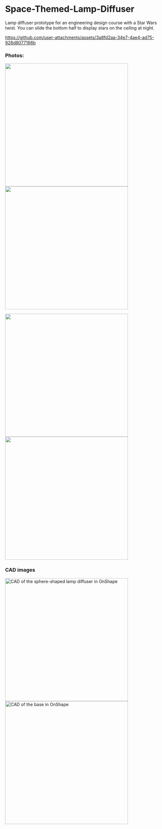 # Space-Themed-Lamp-Diffuser
Lamp diffuser prototype for an engineering design course with a Star Wars twist. You can slide the bottom half to display stars on the ceiling at night.

https://github.com/user-attachments/assets/3a8fd2aa-34e7-4ae4-ad75-928d8077166b

### Photos:
<p float="left">
  <img src="https://github.com/user-attachments/assets/1a94a4c9-51a2-4b70-9a20-82a423b8bef3" width="400" />
  <img src="https://github.com/user-attachments/assets/ff966439-1d73-4654-8630-b17b4d8fa4c2" width="400" /> 
</p>
<p float="left">
  <img src="https://github.com/user-attachments/assets/88cd2063-4b46-454f-807e-99a1945669ac" width="400" /> 
  <img src="https://github.com/user-attachments/assets/b57810fc-4e30-47be-9592-0b34491ae5a2" width="400" />
</p>

### CAD images
<p float="left">
  <img width="400" alt="CAD of the sphere-shaped lamp diffuser in OnShape" src="https://github.com/user-attachments/assets/7cbf58db-3aa0-48e3-9f28-3b9a610405a9" />
  <img width="400" alt="CAD of the base in OnShape" src="https://github.com/user-attachments/assets/fdf4b6d1-dfd8-4e69-910b-6f74cb5cba4d" />
</p>
